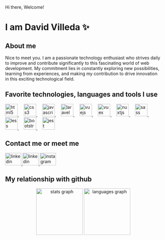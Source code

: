Hi there, Welcome!

# I am David Villeda ✨

## About me

Nice to meet you. I am a passionate technology enthusiast who strives daily to improve and contribute significantly to this fascinating world of web development. My commitment lies in constantly exploring new possibilities, learning from experiences, and making my contribution to drive innovation in this exciting technological field.

## Favorite technologies, languages and tools I use

<div align="left">

  <a href="https://www.w3schools.com/html/default.asp" target="_blank" rel="noreferrer"> 
    <img src="https://cdn.jsdelivr.net/gh/devicons/devicon/icons/html5/html5-original.svg" height="40" alt="html5 logo"  />
  </a> 
  <img width="12" />
  <a href="https://www.w3schools.com/css/" target="_blank" rel="noreferrer"> 
    <img src="https://cdn.jsdelivr.net/gh/devicons/devicon/icons/css3/css3-original.svg" height="40" alt="css3 logo"  />
  </a> 
  <img width="12" />
  <a href="https://developer.mozilla.org/en-US/docs/Web/JavaScript" target="_blank" rel="noreferrer"> 
    <img src="https://cdn.jsdelivr.net/gh/devicons/devicon/icons/javascript/javascript-original.svg" height="40" alt="javascript logo"  />
  </a> 
  <img width="12" />
  <a href="https://laravel.com/" target="_blank" rel="noreferrer"> 
    <img src="https://upload.wikimedia.org/wikipedia/commons/9/9a/Laravel.svg" height="40" alt="laravel logo"  />
  </a> 
  <img width="12" />
  <a href="https://vuejs.org/" target="_blank" rel="noreferrer"> 
     <img src="https://cdn.jsdelivr.net/gh/devicons/devicon/icons/vuejs/vuejs-original.svg" height="40" alt="vuejs logo"  />
  </a> 
  <img width="12" />
  <a href="https://vuex.vuejs.org/" target="_blank" rel="noreferrer"> 
    <img src="https://user-images.githubusercontent.com/7110136/29002857-9e802f08-7ab4-11e7-9c31-604b5d0d0c19.png" height="40" alt="vuex"  />
  </a> 
  <img width="12" />
   <a href="https://nuxt.com/" target="_blank" rel="noreferrer"> 
      <img src="https://cdn.jsdelivr.net/gh/devicons/devicon/icons/nuxtjs/nuxtjs-original.svg" height="40" alt="nuxtjs logo"  />
  </a> 
  <img width="12" />
  <a href="https://sass-lang.com/" target="_blank" rel="noreferrer"> 
    <img src="https://cdn.jsdelivr.net/gh/devicons/devicon/icons/sass/sass-original.svg" height="40" alt="sass logo"  />
  </a> 
  <img width="12" />
  <a href="https://lesscss.org/" target="_blank" rel="noreferrer"> 
    <img src="https://cdn.jsdelivr.net/gh/devicons/devicon/icons/less/less-plain-wordmark.svg" height="40" alt="less logo"  />
  </a> 
  <img width="12" />
  <a href="https://getbootstrap.com/" target="_blank" rel="noreferrer"> 
     <img src="https://cdn.jsdelivr.net/gh/devicons/devicon/icons/bootstrap/bootstrap-original.svg" height="40" alt="bootstrap logo"  />
  </a> 
  <img width="12" />
   <a href="https://jestjs.io/" target="_blank" rel="noreferrer"> 
    <img src="https://cdn.jsdelivr.net/gh/devicons/devicon/icons/jest/jest-plain.svg" height="40" alt="jest logo"  />
  </a>
</div>

###

## Contact me or meet me

<div align="left">
  <a href="https://www.linkedin.com/in/david-antonio-ortega-villeda-5b2436245/" taret="_blank">
     <img src="https://raw.githubusercontent.com/maurodesouza/profile-readme-generator/master/src/assets/icons/social/linkedin/default.svg" width="52" height="40" alt="linkedin logo"  />
  </a>
  <a href="mailto:dorteavilleda@gmail.com" taret="_blank">
     <img src="https://raw.githubusercontent.com/maurodesouza/profile-readme-generator/master/src/assets/icons/social/gmail/default.svg" width="52" height="40" alt="linkedin logo"  />
  </a>
  <a href="https://www.instagram.com/_villedavid_/" taret="_blank">
     <img src="https://raw.githubusercontent.com/maurodesouza/profile-readme-generator/master/src/assets/icons/social/instagram/default.svg" width="52" height="40" alt="instagram logo"  />
  </a>
</div>

###

## My relationship with github
<div align="center">
  <img src="https://github-readme-stats.vercel.app/api?username=DavidITT&hide_title=false&hide_rank=false&show_icons=true&include_all_commits=true&count_private=true&disable_animations=false&theme=dracula&locale=en&hide_border=false&order=1" height="150" alt="stats graph"  />
  <img src="https://github-readme-stats.vercel.app/api/top-langs?username=DavidITT&locale=en&hide_title=false&layout=compact&card_width=320&langs_count=5&theme=dracula&hide_border=false&order=2" height="150" alt="languages graph"  />
</div>
